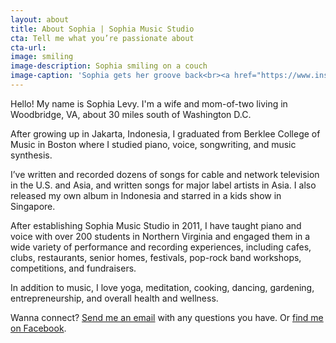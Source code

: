 ```yaml
---
layout: about
title: About Sophia | Sophia Music Studio
cta: Tell me what you’re passionate about
cta-url: 
image: smiling
image-description: Sophia smiling on a couch
image-caption: 'Sophia gets her groove back<br><a href="https://www.instagram.com/yudha_ronni_p/">Photo: Yudha Ronni P</a>'
---
```

Hello! My name is Sophia Levy. I'm a wife and mom-of-two living in Woodbridge, VA, about 30 miles south of Washington D.C.

After growing up in Jakarta, Indonesia, I graduated from Berklee College of Music in Boston where I studied piano, voice, songwriting, and music synthesis.

I’ve written and recorded dozens of songs for cable and network television in the U.S. and Asia, and written songs for major label artists in Asia. I also released my own album in Indonesia and starred in a kids show in Singapore.

After establishing Sophia Music Studio in 2011, I have taught piano and voice with over 200 students in Northern Virginia and engaged them in a wide variety of performance and recording experiences, including cafes, clubs, restaurants, senior homes, festivals, pop-rock band workshops, competitions, and fundraisers.

In addition to music, I love yoga, meditation, cooking, dancing, gardening, entrepreneurship, and overall health and wellness.

Wanna connect? [Send me an email](mailto:sophia@sophiamusicstudio.com) with any questions you have. Or [find me on Facebook](https://www.facebook.com/SophiaMusicStudio/).